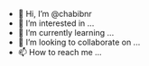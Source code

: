 - 👋 Hi, I’m @chabibnr
- 👀 I’m interested in ...
- 🌱 I’m currently learning ...
- 💞️ I’m looking to collaborate on ...
- 📫 How to reach me ...

<!---
chabibnr/chabibnr is a ✨ special ✨ repository because its `README.md` (this file) appears on your GitHub profile.
You can click the Preview link to take a look at your changes.
--->
